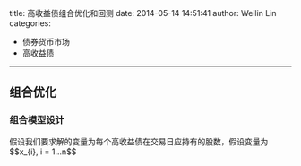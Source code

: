 title: 高收益债组合优化和回测
date: 2014-05-14 14:51:41 
author: Weilin Lin
categories:
- 债券货币市场
- 高收益债
---




##  组合优化
### 组合模型设计
假设我们要求解的变量为每个高收益债在交易日应持有的股数，假设变量为$$x\_\{i}, i = 1...n$$


